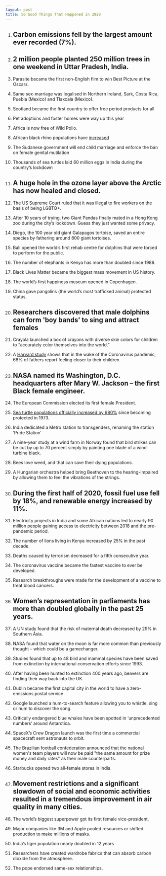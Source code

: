 ```yaml
---
layout: post
title: 50 Good Things That Happened in 2020 
---
```


1.  ## Carbon emissions fell by the largest amount ever recorded (7%).
    
2.  ## 2 million people planted 250 million trees in one weekend in Uttar Pradesh, India.
    
3.  Parasite became the first non-English film to win Best Picture at the Oscars.
    
4.  Same sex-marriage was legalised in Northern Ireland, Sark, Costa Rica, Puebla (Mexico) and Tlaxcala (Mexico).
    
5.  Scotland became the first country to offer free period products for all
    
6.  Pet adoptions and foster homes were way up this year
    
7.  Africa is now free of Wild Polio.
    
8.  African black rhino populations have [increased](https://www.aljazeera.com/news/2020/03/african-black-rhino-population-shows-modest-increase-200321105924013.html)
    
9.  The Sudanese government will end child marriage and enforce the ban on female genital mutilation
    
10.  Thousands of sea turtles laid 60 million eggs in India during the country’s lockdown
    
11.  ## A huge hole in the ozone layer above the Arctic has now healed and closed.
    
12.  The US Supreme Court ruled that it was illegal to fire workers on the basis of being LGBTQ+.
    
13.  After 10 years of trying, two Giant Pandas finally mated in a Hong Kong zoo during the city’s lockdown. Guess they just wanted some privacy.
    
14.  Diego, the 100 year old giant Galapagos tortoise, saved an entire species by fathering around 800 giant tortoises.
    
15.  Bali opened the world’s first rehab centre for dolphins that were forced to perform for the public.
    
16.  The number of elephants in Kenya has more than doubled since 1989.
    
17.  Black Lives Matter became the biggest mass movement in US history.
    
18.  The world’s first happiness museum opened in Copenhagen.
    
19.  China gave pangolins (the world’s most trafficked animal) protected status.
    
20.  ## Researchers discovered that male dolphins can form 'boy bands' to sing and attract females
    
21.  Crayola launched a box of crayons with diverse skin colors for children to “accurately color themselves into the world.”
    
22.  A [Harvard study](https://www.boston25news.com/news/health/pandemic-lockdown-bringing-fathers-closer-children-researchers-say/AXDM5ACQZRGJRG7MM2B5RVPFDE/) shows that in the wake of the Coronavirus pandemic, 68% of fathers report feeling closer to their children.
    
23.  ## NASA named its Washington, D.C. headquarters after Mary W. Jackson – the first Black female engineer.
    
24.  The European Commission elected its first female President.
    
25.  [Sea turtle populations officially increased by 980%](https://www.globalcitizen.org/en/content/sea-turtle-populations-increase/) since becoming protected in 1973.
    
26.  India dedicated a Metro station to transgenders, renaming the station ‘Pride Station’
    
27.  A nine-year study at a wind farm in Norway found that bird strikes can be cut by up to 70 percent simply by painting one blade of a wind turbine black.
    
28.  Bees love weed, and that can save their dying populations.
    
29.  A Hungarian orchestra helped bring Beethoven to the hearing-impaired by allowing them to feel the vibrations of the strings.
    
30.  ## During the first half of 2020, fossil fuel use fell by 18%, and renewable energy increased by 11%.
    
31.  Electricity projects in India and some African nations led to nearly 90 million people gaining access to electricity between 2018 and the pre-pandemic period.
    
32.  The number of lions living in Kenya increased by 25% in the past decade.
    
33.  Deaths caused by terrorism decreased for a fifth consecutive year.
    
34.  The coronavirus vaccine became the fastest vaccine to ever be developed.
    
35.  Research breakthroughs were made for the development of a vaccine to treat blood cancers.
    
36.  ## Women’s representation in parliaments has more than doubled globally in the past 25 years.
    
37.  A UN study found that the risk of maternal death decreased by 29% in Southern Asia.
    
38.  NASA found that water on the moon is far more common than previously thought – which could be a gamechanger.
    
39.  Studies found that up to 48 bird and mammal species have been saved from extinction by international conservation efforts since 1993.
    
40.  After having been hunted to extinction 400 years ago, beavers are finding their way back into the UK.
    
41.  Dublin became the first capital city in the world to have a zero-emissions postal service
    
42.  Google launched a hum-to-search feature allowing you to whistle, sing or hum to discover the song.
    
43.  Critically endangered blue whales have been spotted in ‘unprecedented numbers’ around Antarctica.
    
44.  SpaceX’s Crew Dragon launch was the first time a commercial spacecraft sent astronauts to orbit.
    
45.  The Brazilian football confederation announced that the national women's team players will now be paid "the same amount for prize money and daily rates" as their male counterparts.
    
46.  Starbucks opened two all-female stores in India.
    
47.  ## Movement restrictions and a significant slowdown of social and economic activities resulted in a tremendous improvement in air quality in many cities.
    
48.  The world’s biggest superpower got its first female vice-president.
    
49.  Major companies like 3M and Apple pooled resources or shifted production to make millions of masks.
    
50.  India’s tiger population nearly doubled in 12 years
    
51.  Researchers have created wardrobe fabrics that can absorb carbon dioxide from the atmosphere.
    
52.  The pope endorsed same-sex relationships.
